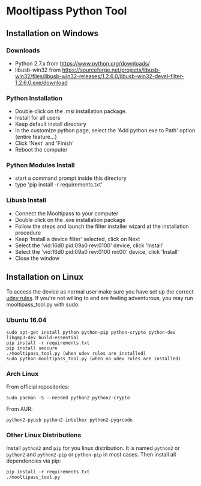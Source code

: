 # Mooltipass Python Tool

## Installation on Windows
### Downloads
- Python 2.7.x from https://www.python.org/downloads/
- libusb-win32 from https://sourceforge.net/projects/libusb-win32/files/libusb-win32-releases/1.2.6.0/libusb-win32-devel-filter-1.2.6.0.exe/download

### Python Installation
- Double click on the .msi installation package.
- Install for all users
- Keep default install directory
- In the customize python page, select the 'Add python.exe to Path' option (entire feature...)
- Click 'Next' and 'Finish'
- Reboot the computer

### Python Modules Install
- start a command prompt inside this directory
- type 'pip install -r requirements.txt'

### Libusb Install
- Connect the Mooltipass to your computer
- Double click on the .exe installation package
- Follow the steps and launch the filter installer wizard at the installation procedure
- Keep 'Install a device filter' selected, click on Next
- Select the 'vid:16d0 pid:09a0 rev:0100' device, click 'Install'
- Select the 'vid:16d0 pid:09a0 rev:0100 mi:00' device, click 'Install'
- Close the window

## Installation on Linux

To access the device as normal user make sure you have set up the correct [udev rules](https://www.themooltipass.com/udev_rule.txt). If you're not willing to and are feeling adventurous, you may run mooltipass_tool.py with sudo.

### Ubuntu 16.04
```
sudo apt-get install python python-pip python-crypto python-dev libgmp3-dev build-essential
pip install -r requirements.txt
pip install seccure
./mooltipass_tool.py (when udev rules are installed)
sudo python mooltipass_tool.py (when no udev rules are installed)
```

### Arch Linux

From official repositories:
```
sudo pacman -S --needed python2 python2-crypto
```

From AUR:
```
python2-pyusb python2-intelhex python2-pyqrcode
```

### Other Linux Distributions

Install `python2` and `pip` for you linux distribution.
It is named `python2` or `python2` and `python2-pip` or `python-pip` in most cases.
Then install all dependencies via pip:

```
pip install -r requirements.txt
./mooltipass_tool.py
```
